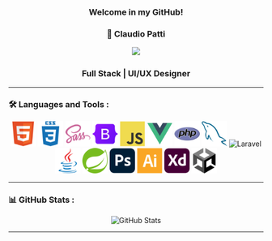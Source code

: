 <div align="center" font-size="22px">

  ### Welcome in my GitHub! 

</div>

<div align="center">

  ### 🚀 Claudio Patti   

</div>

<div id="header" align="center">
   <img src="https://media.giphy.com/media/qgQUggAC3Pfv687qPC/giphy.gif" width="200">
</div>

<div align="center">

  ### Full Stack | UI/UX Designer  

</div>

---

### 🛠️ Languages and Tools :

<div align="center">
  <img src="https://github.com/devicons/devicon/blob/master/icons/html5/html5-original.svg" title="HTML5" alt="HTML" width="50" height="50"/>
  <img src="https://github.com/devicons/devicon/blob/master/icons/css3/css3-plain-wordmark.svg" title="CSS3" alt="CSS" width="50" height="50"/>
  <img src="https://github.com/devicons/devicon/blob/master/icons/sass/sass-original.svg" title="SASS" alt="SASS" width="50" height="50"/>
  <img src="https://github.com/devicons/devicon/blob/master/icons/bootstrap/bootstrap-original.svg" title="Bootstrap" alt="Bootstrap" width="50" height="50"/>
  <img src="https://github.com/devicons/devicon/blob/master/icons/javascript/javascript-original.svg" title="JavaScript" alt="JavaScript" width="50" height="50"/>
  <img src="https://github.com/devicons/devicon/blob/master/icons/vuejs/vuejs-original.svg" title="VueJS" alt="VueJS" width="50" height="50"/>
  <img src="https://github.com/devicons/devicon/blob/master/icons/php/php-original.svg" title="PHP" alt="PHP" width="50" height="50"/>
  <img src="https://github.com/devicons/devicon/blob/master/icons/mysql/mysql-original.svg" title="MySQL" alt="MySQL" width="50" height="50"/>
  <img src="https://github.com/devicons/devicon/blob/master/icons/laravel/laravel-plain.svg](https://w7.pngwing.com/pngs/399/620/png-transparent-laravel-hd-logo-thumbnail.png" title="Laravel" alt="Laravel" width="50" height="50"/>
  <img src="https://github.com/devicons/devicon/blob/master/icons/java/java-original.svg" title="Java" alt="Java" width="50" height="50"/>
  <img src="https://github.com/devicons/devicon/blob/master/icons/spring/spring-original.svg" title="Spring" alt="Spring" width="50" height="50"/>
  <img src="https://github.com/devicons/devicon/blob/master/icons/photoshop/photoshop-plain.svg" title="Photoshop" alt="Photoshop" width="50" height="50"/>
  <img src="https://github.com/devicons/devicon/blob/master/icons/illustrator/illustrator-plain.svg" title="Illustrator" alt="Illustrator" width="50" height="50"/>
  <img src="https://github.com/devicons/devicon/blob/master/icons/xd/xd-plain.svg" title="Adobe XD" alt="XD" width="50" height="50"/>
  <img src="https://github.com/devicons/devicon/blob/master/icons/unity/unity-original.svg" title="Unity" alt="Unity" width="50" height="50"/>
</div>

---

### 📊 GitHub Stats :

<div align="center">
  <img src="https://github-readme-stats.vercel.app/api?username=claudiopatti&show_icons=true&theme=radical" alt="GitHub Stats"/>
</div>

---


<!--
**claudiopatti/claudiopatti** is a ✨ _special_ ✨ repository because its `README.md` (this file) appears on your GitHub profile.

Here are some ideas to get you started:

- 🔭 I’m currently working on ...
- 🌱 I’m currently learning ...
- 👯 I’m looking to collaborate on ...
- 🤔 I’m looking for help with ...
- 💬 Ask me about ...
- 📫 How to reach me: ...
- 😄 Pronouns: ...
- ⚡ Fun fact: ...
-->
